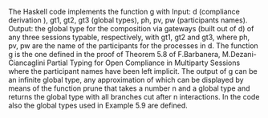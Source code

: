 The Haskell code implements the function g with
Input: d (compliance derivation ), 
       gt1, gt2, gt3 (global types),
       ph, pv, pw (participants names).
Output: the global type for the composition via gateways (built out of d) of any three sessions typable, 
        respectively, with gt1, gt2 and gt3, where ph, pv, pw are the name of the participants for the processes in d.
The function g is the one defined in the proof of Theorem 5.8 of
F.Barbanera, M.Dezani-Ciancaglini  Partial Typing for Open Compliance in Multiparty Sessions
where the participant names have been left implicit.
The output of g can be an infinite global type, any approximation of which can be displayed by means of the function prune
that takes a number n and a global type and returns the global type with all branches cut after n interactions.
In the code also the global types used in Example 5.9 are defined.
